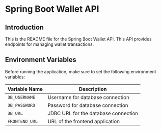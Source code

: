 # Spring Boot Wallet API

## Introduction

This is the README file for the Spring Boot Wallet API. This API provides endpoints for managing wallet transactions.

## Environment Variables

Before running the application, make sure to set the following environment variables:

| Variable Name  | Description                          |
|----------------|--------------------------------------|
| `DB_USERNAME`  | Username for database connection     |
| `DB_PASSWORD`  | Password for database connection     |
| `DB_URL`       | JDBC URL for the database connection |
| `FRONTEND_URL` | URL of the frontend application      |
